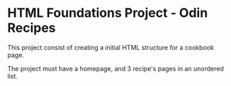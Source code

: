 # HTML Foundations Project - Odin Recipes

This project consist of creating a initial HTML structure for a cookbook page.

The project must have a homepage, and 3 recipe's pages in an unordered list.
